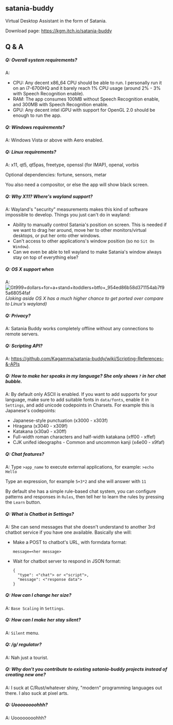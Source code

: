 ## satania-buddy
Virtual Desktop Assistant in the form of Satania.

Download page: https://kgm.itch.io/satania-buddy

## Q & A

##### Q: Overall system requirements?

A:
- CPU: Any decent x86_64 CPU should be able to run. I personally run it on an i7-6700HQ and it barely reach 1% CPU usage (around 2% - 3% with Speech Recognition enable).
- RAM: The app consumes 100MB without Speech Recognition enable, and 300MB with Speech Recognition enable.
- GPU: Any decent intel iGPU with support for OpenGL 2.0 should be enough to run the app.

##### Q: Windows requirements?

A: Windows Vista or above with Aero enabled.

##### Q: Linux requirements?

A: x11, qt5, qt5pas, freetype, openssl (for IMAP), openal, vorbis

Optional dependencies: fortune, sensors, metar

You also need a compositor, or else the app will show black screen.

##### Q: Why X11? Where's wayland support?

A: Wayland's "security" measurements makes this kind of software impossible to develop. Things you just can't do in wayland:
- Ability to manually control Satania's position on screen. This is needed if we want to drag her around, move her to other monitors/virtual desktops, or put her onto other windows.
- Can't access to other applications's window position (so no `Sit On Window`).
- Can we even be able to tell wayland to make Satania's window always stay on top of everything else?

##### Q: OS X support when

A:![Gt999+dollars+for+a+stand+itoddlers+btfo+_954ed86b58d371154ab7f95a68054faf](https://user-images.githubusercontent.com/7451778/155552903-936f2ff1-a32b-4fe2-bbbd-0403d169808a.gif)\
_(Joking aside OS X has a much higher chance to get ported over compare to Linux's wayland)_

##### Q: Privacy?

A: Satania Buddy works completely offline without any connections to remote servers.

##### Q: Scripting API?

A: https://github.com/Kagamma/satania-buddy/wiki/Scripting-References-&-APIs

##### Q: How to make her speaks in my language? She only shows `?` in her chat bubble.

A: By default only ASCII is enabled. If you want to add supports for your language, make sure to add suitable fonts in `data/fonts`, enable it in `Settings`, and add unicode codepoints in Charsets.
For example this is Japanese's codepoints:
- Japanese-style punctuation (x3000 - x303f)
- Hiragana (x3040 - x309f)
- Katakana (x30a0 - x30ff)
- Full-width roman characters and half-width katakana (xff00 - xffef)
- CJK unifed ideographs - Common and uncommon kanji (x4e00 - x9faf)

##### Q: Chat features?
A: Type `>app_name` to execute external applications, for example: `>echo Hello`

Type an expression, for example `5+3*2` and she will answer with `11`

By default she has a simple rule-based chat system, you can configure patterns and responses in `Rules`, then tell her to learn the rules by pressing the `Learn` button.

##### Q: What is Chatbot in Settings?

A: She can send messages that she doesn't understand to another 3rd chatbot service if you have one available. Basically she will:
- Make a POST to chatbot's URL, with formdata format:
  ```
  message=<her message>
  ```
- Wait for chatbot server to respond in JSON format:
  ```
  {
    "type": <"chat"> or <"script">,
    "message": <"response data">
  }
  ```

##### Q: How can I change her size?

A: `Base Scaling` in `Settings`.

##### Q: How can I make her stay silent?

A: `Silent` menu.

##### Q: /g/ regulator?

A: Nah just a tourist.

##### Q: Why don't you contribute to existing satania-buddy projects instead of creating new one?

A: I suck at C/Rust/whatever shiny, "modern" programming languages out there. I also suck at pixel arts.

##### Q: Uoooooooohhh?

A: Uoooooooohhh?
